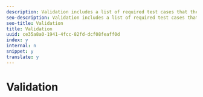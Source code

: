 ```yaml
---
description: Validation includes a list of required test cases that the customer must run through, using Adobe Debug, to submit logs validating a proper implementation. This section also includes expected results for each event and metadata parameter.
seo-description: Validation includes a list of required test cases that the customer must run through, using Adobe Debug, to submit logs validating a proper implementation. This section also includes expected results for each event and metadata parameter.
seo-title: Validation
title: Validation
uuid: ce35a8a0-1941-4fcc-82fd-dcf08feaff0d
index: y
internal: n
snippet: y
translate: y
---
```


# Validation


